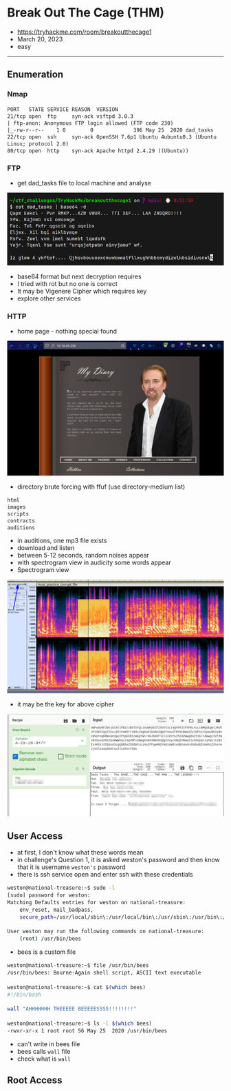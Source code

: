 # Break Out The Cage (THM)

- https://tryhackme.com/room/breakoutthecage1
- March 20, 2023
- easy

---

## Enumeration

### Nmap

```
PORT   STATE SERVICE REASON  VERSION
21/tcp open  ftp     syn-ack vsftpd 3.0.3
| ftp-anon: Anonymous FTP login allowed (FTP code 230)
|_-rw-r--r--    1 0        0             396 May 25  2020 dad_tasks
22/tcp open  ssh     syn-ack OpenSSH 7.6p1 Ubuntu 4ubuntu0.3 (Ubuntu Linux; protocol 2.0)
80/tcp open  http    syn-ack Apache httpd 2.4.29 ((Ubuntu))

```

### FTP 

- get dad_tasks file to local machine and analyse

![](screenshots/2023-03-20-01-04-39.png)

- base64 format but next decryption requires
- I tried with rot but no one is correct
- It may be Vigenere Cipher which requires key
- explore other services

### HTTP

- home page - nothing special found

![](screenshots/2023-03-20-01-06-22.png)

- directory brute forcing with ffuf (use directory-medium list)
```
html
images
scripts
contracts
auditions
```
- in auditions,  one mp3 file exists
- download and listen
- between 5-12 seconds, random noises appear
- with spectrogram view in audicity some words appear
- Spectrogram view

![](screenshots/2023-03-20-01-03-15.png)

- it may be the key for above cipher

![](screenshots/2023-03-20-01-14-23.png)


## User Access

- at first, I don't know what these words mean
- in challenge's Question 1, it is asked weston's password and then know that it is username `weston's` password
- there is ssh service open and enter ssh with these credentials

```sh
weston@national-treasure:~$ sudo -l
[sudo] password for weston: 
Matching Defaults entries for weston on national-treasure:
    env_reset, mail_badpass,
    secure_path=/usr/local/sbin\:/usr/local/bin\:/usr/sbin\:/usr/bin\:/sbin\:/bin\:/snap/bin

User weston may run the following commands on national-treasure:
    (root) /usr/bin/bees
```

- bees is a custom file

```sh
weston@national-treasure:~$ file /usr/bin/bees
/usr/bin/bees: Bourne-Again shell script, ASCII text executable

weston@national-treasure:~$ cat $(which bees)
#!/bin/bash

wall "AHHHHHHH THEEEEE BEEEEESSSS!!!!!!!!"

weston@national-treasure:~$ ls -l $(which bees)
-rwxr-xr-x 1 root root 56 May 25  2020 /usr/bin/bees
```
- can't write in bees file 
- bees calls `wall` file
- check what is `wall`
## Root Access
